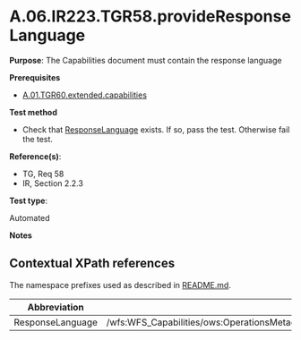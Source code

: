 # A.06.IR223.TGR58.provideResponseLanguage

**Purpose**: The Capabilities document must contain the response language

**Prerequisites**

* [A.01.TGR60.extended.capabilities](A.01.TGR60.extended.capabilities.md)

**Test method**

* Check that [ResponseLanguage](#responseLanguage) exists. If so, pass the test. Otherwise fail the test.

**Reference(s)**:

* TG, Req 58
* IR, Section 2.2.3

**Test type**:

Automated

**Notes**

## Contextual XPath references

The namespace prefixes used as described in [README.md](README.md#namespaces).

Abbreviation                                               |  XPath expression
---------------------------------------------------------- | -------------------------------------------------------------------------
ResponseLanguage <a name="responseLanguage"></a> | /wfs:WFS_Capabilities/ows:OperationsMetadata/ows:ExtendedCapabilities/inspire_dls:ExtendedCapabilities/inspire_common:ResponseLanguage/inspire_common:Language
